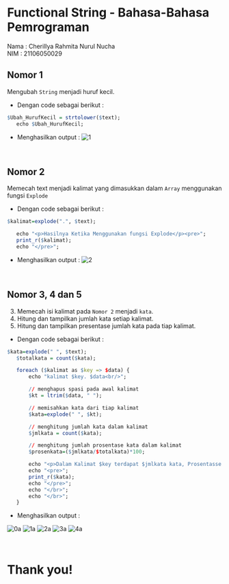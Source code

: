 # Functional String - Bahasa-Bahasa Pemrograman

 Nama           : Cherillya Rahmita Nurul Nucha       
 NIM            : 21106050029

## Nomor 1
Mengubah `String` menjadi huruf kecil.
 - Dengan code sebagai berikut :
 ```R
 $Ubah_HurufKecil = strtolower($text);
    echo $Ubah_HurufKecil;
 ```
 - Menghasilkan output : 
 ![1](https://user-images.githubusercontent.com/115610128/196045036-1da3a8f7-68a1-44da-a7c4-94580578ce5f.jpg)

</br>   

## Nomor 2
Memecah text menjadi kalimat yang dimasukkan dalam `Array` menggunakan fungsi `Explode`
 - Dengan code sebagai berikut :
 ```R
 $kalimat=explode(".", $text);

	echo "<p>Hasilnya Ketika Menggunakan fungsi Explode</p><pre>";
	print_r($kalimat);
	echo "</pre>";
 ```
 - Menghasilkan output :
 ![2](https://user-images.githubusercontent.com/115610128/196045039-b06aa283-d934-4eb7-9c37-1ed548f9c359.jpg) 

</br>

## Nomor 3, 4 dan 5
3. Memecah isi kalimat pada `Nomor 2` menjadi `kata`.
4. Hitung dan tampilkan jumlah kata setiap kalimat.
5. Hitung dan tampilkan presentase jumlah kata pada tiap kalimat.
 - Dengan code sebagai berikut :
 ```R
 $kata=explode(" ", $text);
    $totalkata = count($kata);

	foreach ($kalimat as $key => $data) {
		echo "kalimat $key. $data<br/>";

        // menghapus spasi pada awal kalimat 
        $kt = ltrim($data, " ");

        // memisahkan kata dari tiap kalimat 
        $kata=explode(" ", $kt);

        // menghitung jumlah kata dalam kalimat 
        $jmlkata = count($kata);

        // menghitung jumlah prosentase kata dalam kalimat
        $prosenkata=($jmlkata/$totalkata)*100;

	    echo "<p>Dalam Kalimat $key terdapat $jmlkata kata, Prosentasse kata $prosenkata % </br> antara lain:</p>";
        echo "<pre>";
	    print_r($kata);
	    echo "</pre>";
        echo "</br>";
        echo "</br>";
	}
 ```
 - Menghasilkan output : 
 
 ![0a](https://user-images.githubusercontent.com/115610128/196045042-a878c17c-ee17-4fe8-b68e-bdfbdbd55682.jpg)
 ![1a](https://user-images.githubusercontent.com/115610128/196045045-40843c11-51ff-4e30-91a2-ce2b3de0f957.jpg)
 ![2a](https://user-images.githubusercontent.com/115610128/196045046-f620268a-99b2-4103-82e4-8aeb26952b55.jpg)
 ![3a](https://user-images.githubusercontent.com/115610128/196045048-e8a0cb12-d6f8-4233-81c9-91265016bf95.jpg)
 ![4a](https://user-images.githubusercontent.com/115610128/196045049-ca9a1d2a-19c6-44c7-ac4a-03bc184dd112.jpg)

 </br>

 # Thank you!